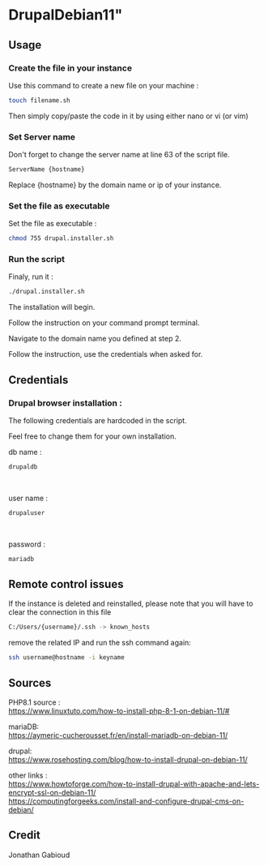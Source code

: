 # DrupalDebian11"

## Usage

### Create the file in your instance

Use this command to create a new file on your machine :

```bash
touch filename.sh
```

Then simply copy/paste the code in it by using either nano or vi (or vim)

### Set Server name

Don't forget to change the server name at line 63 of the script file.

```bash
ServerName {hostname}
```

Replace {hostname} by the domain name or ip of your instance.

### Set the file as executable

Set the file as executable :

```bash
chmod 755 drupal.installer.sh
```

### Run the script

Finaly, run it :

```bash
./drupal.installer.sh
```

The installation will begin.

Follow the instruction on your command prompt terminal.

Navigate to the domain name you defined at step 2.

Follow the instruction, use the credentials when asked for.

## Credentials

### Drupal browser installation :

The following credentials are hardcoded in the script.

Feel free to change them for your own installation.

db name :

```bash
drupaldb
```

<br>

user name :

```bash
drupaluser
```

<br>

password :

```bash
mariadb
```

## Remote control issues

If the instance is deleted and reinstalled, please note that you will have to clear the connection in this file

```bash
C:/Users/{username}/.ssh -> known_hosts
```

remove the related IP and run the ssh command again:

```bash
ssh username@hostname -i keyname
```

## Sources

PHP8.1 source :<br>
https://www.linuxtuto.com/how-to-install-php-8-1-on-debian-11/#

mariaDB:<br>
https://aymeric-cucherousset.fr/en/install-mariadb-on-debian-11/

drupal:<br>
https://www.rosehosting.com/blog/how-to-install-drupal-on-debian-11/

other links :<br>
https://www.howtoforge.com/how-to-install-drupal-with-apache-and-lets-encrypt-ssl-on-debian-11/<br>
https://computingforgeeks.com/install-and-configure-drupal-cms-on-debian/

## Credit

Jonathan Gabioud
